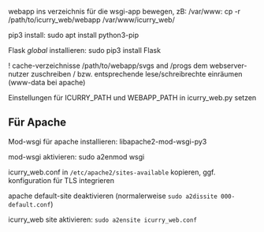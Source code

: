 webapp ins verzeichnis für die wsgi-app bewegen, zB: /var/www: cp -r /path/to/icurry_web/webapp /var/www/icurry_web/

pip3 install: sudo apt install python3-pip

Flask *global* installieren: sudo pip3 install Flask



! cache-verzeichnisse /path/to/webapp/svgs and /progs dem webserver-nutzer zuschreiben / bzw. entsprechende lese/schreibrechte einräumen (www-data bei apache)

Einstellungen für ICURRY_PATH und WEBAPP_PATH in icurry_web.py setzen



## Für Apache

Mod-wsgi für apache installieren: libapache2-mod-wsgi-py3

mod-wsgi aktivieren: sudo a2enmod wsgi

icurry_web.conf in ``/etc/apache2/sites-available`` kopieren, ggf. konfiguration für TLS integrieren

apache default-site deaktivieren (normalerweise ``sudo a2dissite 000-default.conf``)

icurry_web site aktivieren: ``sudo a2ensite icurry_web.conf``

